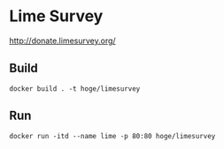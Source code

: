 # Lime Survey
http://donate.limesurvey.org/

## Build
```
docker build . -t hoge/limesurvey
```

## Run

```
docker run -itd --name lime -p 80:80 hoge/limesurvey
```

